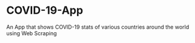 # COVID-19-App
An App that shows COVID-19 stats of various countries around the world using Web Scraping
